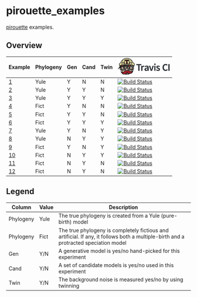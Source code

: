 # pirouette_examples

[pirouette](https://github.com/richelbilderbeek/pirouette) examples.

## Overview

Example|Phylogeny|Gen|Cand|Twin|[![Travis CI logo](TravisCI.png)](https://travis-ci.org)
-------|---------|---|----|----|---------------------
[ 1](https://github.com/richelbilderbeek/pirouette_example_1 )|Yule|Y|N|N|[![Build Status](https://travis-ci.org/richelbilderbeek/pirouette_example_1.svg?branch=master )](https://travis-ci.org/richelbilderbeek/pirouette_example_1 )
[ 2](https://github.com/richelbilderbeek/pirouette_example_2 )|Yule|Y|Y|N|[![Build Status](https://travis-ci.org/richelbilderbeek/pirouette_example_2.svg?branch=master )](https://travis-ci.org/richelbilderbeek/pirouette_example_2 )
[ 3](https://github.com/richelbilderbeek/pirouette_example_3 )|Yule|Y|Y|Y|[![Build Status](https://travis-ci.org/richelbilderbeek/pirouette_example_3.svg?branch=master )](https://travis-ci.org/richelbilderbeek/pirouette_example_3 )
[ 4](https://github.com/richelbilderbeek/pirouette_example_4 )|Fict|Y|N|N|[![Build Status](https://travis-ci.org/richelbilderbeek/pirouette_example_4.svg?branch=master )](https://travis-ci.org/richelbilderbeek/pirouette_example_4 )
[ 5](https://github.com/richelbilderbeek/pirouette_example_5 )|Fict|Y|Y|N|[![Build Status](https://travis-ci.org/richelbilderbeek/pirouette_example_5.svg?branch=master )](https://travis-ci.org/richelbilderbeek/pirouette_example_5 )
[ 6](https://github.com/richelbilderbeek/pirouette_example_6 )|Fict|Y|Y|Y|[![Build Status](https://travis-ci.org/richelbilderbeek/pirouette_example_6.svg?branch=master )](https://travis-ci.org/richelbilderbeek/pirouette_example_6 )
[ 7](https://github.com/richelbilderbeek/pirouette_example_7 )|Yule|Y|N|Y|[![Build Status](https://travis-ci.org/richelbilderbeek/pirouette_example_7.svg?branch=master )](https://travis-ci.org/richelbilderbeek/pirouette_example_7 )
[ 8](https://github.com/richelbilderbeek/pirouette_example_8 )|Yule|N|Y|Y|[![Build Status](https://travis-ci.org/richelbilderbeek/pirouette_example_8.svg?branch=master )](https://travis-ci.org/richelbilderbeek/pirouette_example_8 )
[ 9](https://github.com/richelbilderbeek/pirouette_example_9 )|Fict|Y|N|Y|[![Build Status](https://travis-ci.org/richelbilderbeek/pirouette_example_9.svg?branch=master )](https://travis-ci.org/richelbilderbeek/pirouette_example_9 )
[10](https://github.com/richelbilderbeek/pirouette_example_10)|Fict|N|Y|Y|[![Build Status](https://travis-ci.org/richelbilderbeek/pirouette_example_10.svg?branch=master)](https://travis-ci.org/richelbilderbeek/pirouette_example_10)
[11](https://github.com/richelbilderbeek/pirouette_example_11)|Fict|N|Y|N|[![Build Status](https://travis-ci.org/richelbilderbeek/pirouette_example_11.svg?branch=master)](https://travis-ci.org/richelbilderbeek/pirouette_example_11)
[12](https://github.com/richelbilderbeek/pirouette_example_12)|Fict|N|Y|N|[![Build Status](https://travis-ci.org/richelbilderbeek/pirouette_example_12.svg?branch=master)](https://travis-ci.org/richelbilderbeek/pirouette_example_12)

## Legend

Column    |Value|Description
----------|-----|---------------------------------------------------------------
Phylogeny |Yule |The true phylogeny is created from a Yule (pure-birth) model
Phylogeny |Fict |The true phylogeny is completely fictious and artificial. If any, it follows both a multiple-birth and a protracted speciation model
Gen       |Y/N  |A generative model is yes/no hand-picked for this experiment
Cand      |Y/N  |A set of candidate models is yes/no used in this experiment
Twin      |Y/N  |The background noise is measured yes/no by using twinning

